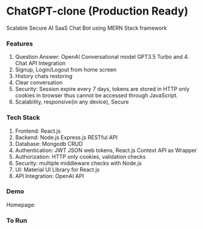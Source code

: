 # ChatGPT-clone (Production Ready)
Scalable Secure AI SaaS Chat Bot using MERN Stack framework

### Features 
1. Question Answer: OpenAI Conversational model GPT3.5 Turbo and 4.
Chat API Integration
2. Signup, Login/Logout from home screen
3. History chats restoring
4. Clear conversation
5. Security: Session expire every 7 days, tokens are stored in HTTP only cookies in 
browser thus cannot be accessed through JavaScript.
6. Scalability, responsive(in any device), Secure

### Tech Stack
1. Frontend: React.js
2. Backend: Node.js Express.js RESTful API 
3. Database: Mongodb CRUD
4. Authentication: JWT JSON web tokens, React.js Context API as Wrapper
5. Authorization: HTTP only cookies, validation checks 
6. Security: multiple middleware checks with Node.js
7. UI: Material UI Library for React.js
8. API Integration: OpenAI API

### Demo
Homepage: 

### To Run
